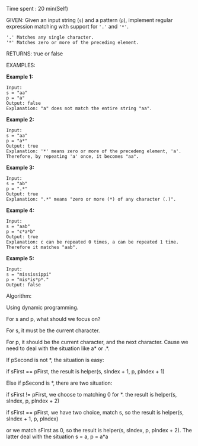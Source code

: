 Time spent :  20 min(Self)

GIVEN: Given an input string (`s`) and a pattern (`p`), implement regular expression matching with support for `'.'` and `'*'`.

```
'.' Matches any single character.
'*' Matches zero or more of the preceding element.
```

RETURNS: true or false

EXAMPLES:

**Example 1:**

```
Input:
s = "aa"
p = "a"
Output: false
Explanation: "a" does not match the entire string "aa".
```

**Example 2:**

```
Input:
s = "aa"
p = "a*"
Output: true
Explanation: '*' means zero or more of the precedeng element, 'a'. Therefore, by repeating 'a' once, it becomes "aa".
```

**Example 3:**

```
Input:
s = "ab"
p = ".*"
Output: true
Explanation: ".*" means "zero or more (*) of any character (.)".
```

**Example 4:**

```
Input:
s = "aab"
p = "c*a*b"
Output: true
Explanation: c can be repeated 0 times, a can be repeated 1 time. Therefore it matches "aab".
```

**Example 5:**

```
Input:
s = "mississippi"
p = "mis*is*p*."
Output: false
```

Algorithm:

Using dynamic programming.

For s and p, what should we focus on?

For s, it must be the current character.

For p, it should be the current character, and the next character. Cause we need to deal with the situation like a* or .*.

If pSecond is not *, the situation is easy: 

if sFirst == pFirst, the result is helper(s, sIndex + 1, p, pIndex + 1)

Else if pSecond is *, there are two situation:

if sFirst != pFirst, we choose to matching 0 for *. the result is helper(s, sIndex, p, pIndex + 2)

if sFirst == pFirst, we have two choice, match s, so the result is helper(s, sIndex + 1, p, pIndex)

or we match sFirst as 0, so the result is helper(s, sIndex, p, pIndex + 2). The latter deal with the situation s = a, p = a*a